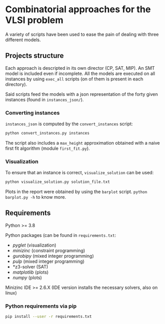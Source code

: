 # Combinatorial approaches for the VLSI problem
A variety of scripts have been used to ease the pain of dealing with three different models.

## Projects structure
Each approach is descripted in its own director (CP, SAT, MIP). An SMT model is included even if incomplete. All the models are executed on all instances by using `exec_all` scripts (on of them is present in each directory).

Said scripts feed the models with a json representation of the forty given instances (found in `instances_json/`).

### Converting instances
`instances_json` is computed by the `convert_instances` script:
```bash
python convert_instances.py instances
```
The script also includes a `max_height` approximation obtained with a naive first fit algorithm (module `first_fit.py`).

### Visualization
To ensure that an instance is correct, `visualize_solution` can be used:
```bash
python visualize_solution.py solution_file.txt
```
Plots in the report were obtained by using the `barplot` script. `python barplot.py -h` to know more.


## Requirements
Python >= 3.8

Python packages (can be found in `requirements.txt`:
* *pyglet* (visualization)
* *minizinc* (constraint programming)
* *gurobipy* (mixed integer programming)
* *pulp*	(mixed integer programming)
* *z3-solver (SAT)
* *matplotlib* (plots)
* *numpy* (plots)

Minizinc IDE >= 2.6.X (IDE version installs the necessary solvers, also on linux)

### Python requirements via pip
```bash
pip install --user -r requirements.txt
```
